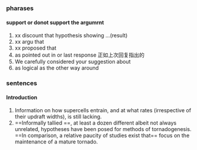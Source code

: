### pharases
#### support or donot support the argumrnt
1. xx discount that hypothesis showing ...(result)
2. xx argu that
3. xx proposed that
4. as pointed out in or last response 正如上次回复指出的
5. We carefully considered your suggestion about
6. as logical as the other way around 


### sentences
#### Introduction
1. Information on how supercells entrain, and at what rates (irrespective of their updraft widths), is still lacking.
2. ==Informally tallied ==, at least a dozen different albeit not always unrelated, hypotheses have been posed for methods of tornadogenesis. ==In comparison, a relative paucity of studies exist that== focus on the maintenance of a mature tornado.